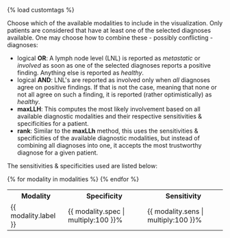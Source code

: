 {% load customtags %}

Choose which of the available modalities to include in the visualization. Only patients
are considered that have at least one of the selected diagnoses available. One may
choose how to combine these - possibly conflicting - diagnoses:

- logical **OR**: A lymph node level (LNL) is reported as _metastatic_ or _involved_ as soon as one of the selected diagnoses reports a positive finding. Anything else is reported as _healthy_.
- logical **AND**: LNL's are reported as involved only when *all* diagnoses agree on positive findings. If that is not the case, meaning that none or not all agree on such a finding, it is reported (rather optimistically) as _healthy_.
- **maxLLH**: This computes the most likely involvement based on all available diagnostic modalities and their respective sensitivities & specificities for a patient.
- **rank**: Similar to the **maxLLh** method, this uses the sensitivities & specificities of the available diagnostic modalities, but instead of combining all diagnoses into one, it accepts the most trustworthy diagnose for a given patient.

The sensitivities & specificities used are listed below:

<table>
    <tr>
        <th>Modality</th>
        <th>Specificity</th>
        <th>Sensitivity</th>
    </tr>
    {% for modality in modalities %}
    <tr>
        <td>{{ modality.label }}</td>
        <td>{{ modality.spec | multiply:100 }}%</td>
        <td>{{ modality.sens | multiply:100 }}%</td>
    </tr>
    {% endfor %}
</table>
